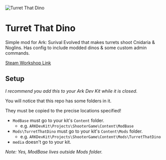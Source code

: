 ![Turret That Dino](https://github.com/Kozenomenon/TurretThatDino_Source/blob/main/Icon/TTD_Repo_Icon.png?raw=true)
# Turret That Dino
 Simple mod for Ark: Surival Evolved that makes turrets shoot Cnidaria & Noglins. Has config to include modded dinos & some custom admin commands.
 
 [Steam Workshop Link](https://steamcommunity.com/sharedfiles/filedetails/?id=2591969003)

## Setup
 _I recommend you add this to your Ark Dev Kit while it is closed._
 
 You will notice that this repo has some folders in it. 
 
 They must be copied to the precise locations specified! 
 - `ModBase` must go to your kit's `Content` folder. 
   - e.g. `ARKDevKit\Projects\ShooterGame\Content\ModBase` 
 - `Mods\TurretThatDino` must go to your kit's `Content\Mods` folder. 
   - e.g. `ARKDevKit\Projects\ShooterGame\Content\Mods\TurretThatDino` 
 - `media` doesn't go to your kit. 
 
 _Note: Yes, ModBase lives outside Mods folder._
 